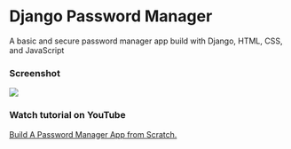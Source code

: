# Django Password Manager

A basic and secure password manager app build with Django, HTML, CSS, and JavaScript 

### Screenshot

![](https://i.ibb.co/prZzH5v/Django-Password-Manager.png)

### Watch tutorial on YouTube

[Build A Password Manager App from Scratch.](https://youtu.be/z87LjWauDvI)
